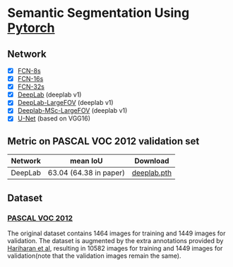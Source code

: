 # Semantic Segmentation Using [Pytorch](http://pytorch.org/)

## Network

- [x] [FCN-8s](https://arxiv.org/abs/1605.06211)
- [x] [FCN-16s](https://arxiv.org/abs/1605.06211)
- [x] [FCN-32s](https://arxiv.org/abs/1605.06211)
- [x] [DeepLab](https://arxiv.org/abs/1412.7062) (deeplab v1)
- [x] [DeepLab-LargeFOV](https://arxiv.org/abs/1412.7062) (deeplab v1)
- [x] [Deeplab-MSc-LargeFOV](https://arxiv.org/abs/1412.7062) (deeplab v1)
- [x] [U-Net](https://arxiv.org/abs/1505.04597) (based on VGG16)
## Metric on PASCAL VOC 2012 validation set
Network|mean IoU|Download
:---:|:---:|:---:
DeepLab|63.04 (64.38 in paper)|[deeplab.pth]()

## Dataset

### [PASCAL VOC 2012](http://host.robots.ox.ac.uk/pascal/VOC/voc2012/#citation)
The original dataset contains 1464 images for training and 1449 images for validation. The dataset is augmented by the extra annotations provided by [Hariharan et al](http://home.bharathh.info/pubs/codes/SBD/download.html), resulting in 10582 images for training and 1449 images for validation(note that the validation images remain the same).
